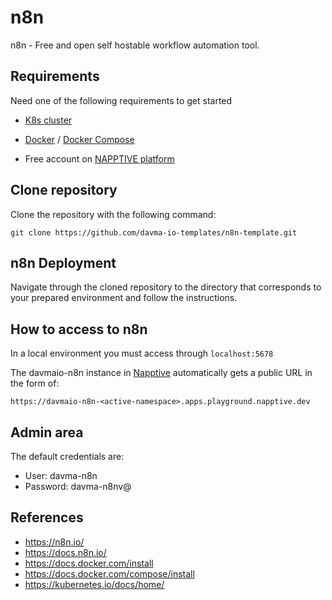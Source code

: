# n8n

n8n - Free and open self hostable workflow automation tool.

## Requirements

Need one of the following requirements to get started

 - [K8s cluster](https://kubernetes.io/docs/tasks/tools/)

 - [Docker](https://docs.docker.com/install) / [Docker Compose](https://docs.docker.com/compose/install)

 - Free account on [NAPPTIVE platform](https://napptive.com/)

## Clone repository

Clone the repository with the following command:
````
git clone https://github.com/davma-io-templates/n8n-template.git
````

## n8n Deployment

Navigate through the cloned repository to the directory that corresponds to your prepared environment and follow the instructions.

## How to access to n8n

In a local environment you must access through ``localhost:5678``

The davmaio-n8n instance in [Napptive](https://napptive.com/) automatically gets a public URL in the form of:

```
https://davmaio-n8n-<active-namespace>.apps.playground.napptive.dev
```

## Admin area

The default credentials are:

* User: davma-n8n
* Password: davma-n8nv@

## References

* https://n8n.io/
* https://docs.n8n.io/
* https://docs.docker.com/install
* https://docs.docker.com/compose/install
* https://kubernetes.io/docs/home/
